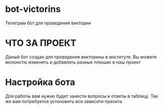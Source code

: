 # bot-victorins
Телеграм бот для проведения викторин 

# ЧТО ЗА ПРОЕКТ
Даный бот создан для проведения викторины в институте. Вы можете молонстю изменять и добавлять разные плюшик в наш проект 

# Настройка бота 
Для работы вам нужно будет занести вопросы и ответы в таблицу. Так же вам потребуется устоновить все зависити преокта 
